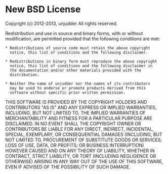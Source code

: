 New BSD License
===============

Copyright (c) 2012-2013, unjudder
All rights reserved.

Redistribution and use in source and binary forms, with or without 
modification, are permitted provided that the following conditions 
are met:

    * Redistributions of source code must retain the above copyright 
      notice, this list of conditions and the following disclaimer.

    * Redistributions in binary form must reproduce the above copyright 
      notice, this list of conditions and the following disclaimer in 
      the documentation and/or other materials provided with the 
      distribution.

    * Neither the name of unjudder nor the names of its contributors 
      may be used to endorse or promote products derived from this 
      software without specific prior written permission.

THIS SOFTWARE IS PROVIDED BY THE COPYRIGHT HOLDERS AND CONTRIBUTORS 
"AS IS" AND ANY EXPRESS OR IMPLIED WARRANTIES, INCLUDING, BUT NOT 
LIMITED TO, THE IMPLIED WARRANTIES OF MERCHANTABILITY AND FITNESS 
FOR A PARTICULAR PURPOSE ARE DISCLAIMED. IN NO EVENT SHALL THE 
COPYRIGHT OWNER OR CONTRIBUTORS BE LIABLE FOR ANY DIRECT, 
INDIRECT, INCIDENTAL, SPECIAL, EXEMPLARY, OR CONSEQUENTIAL 
DAMAGES (INCLUDING, BUT NOT LIMITED TO, PROCUREMENT OF 
SUBSTITUTE GOODS OR SERVICES; LOSS OF USE, DATA, OR PROFITS; OR 
BUSINESS INTERRUPTION) HOWEVER CAUSED AND ON ANY THEORY OF 
LIABILITY, WHETHER IN CONTRACT, STRICT LIABILITY, OR TORT 
(INCLUDING NEGLIGENCE OR OTHERWISE) ARISING IN ANY WAY OUT OF 
THE USE OF THIS SOFTWARE, EVEN IF ADVISED OF THE POSSIBILITY OF 
SUCH DAMAGE.

